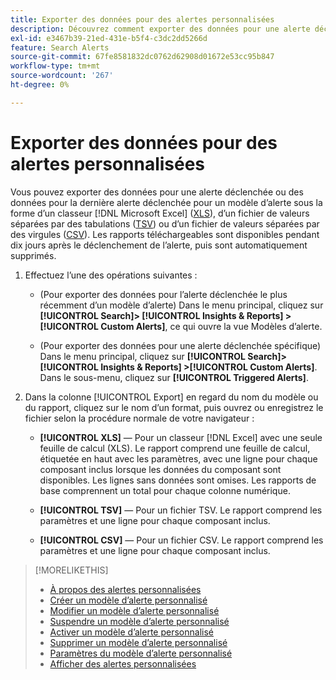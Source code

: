 ```yaml
---
title: Exporter des données pour des alertes personnalisées
description: Découvrez comment exporter des données pour une alerte déclenchée vers un fichier.
exl-id: e3467b39-21ed-431e-b5f4-c3dc2dd5266d
feature: Search Alerts
source-git-commit: 67fe8581832dc0762d62908d01672e53cc95b847
workflow-type: tm+mt
source-wordcount: '267'
ht-degree: 0%

---
```


# Exporter des données pour des alertes personnalisées

Vous pouvez exporter des données pour une alerte déclenchée ou des données pour la dernière alerte déclenchée pour un modèle d’alerte sous la forme d’un classeur [!DNL Microsoft Excel] ([XLS](/help/search-social-commerce/glossary.md#w-x)), d’un fichier de valeurs séparées par des tabulations ([TSV](/help/search-social-commerce/glossary.md#s-t)) ou d’un fichier de valeurs séparées par des virgules ([CSV](/help/search-social-commerce/glossary.md#c-d)). Les rapports téléchargeables sont disponibles pendant dix jours après le déclenchement de l’alerte, puis sont automatiquement supprimés.

1. Effectuez l’une des opérations suivantes :

   * (Pour exporter des données pour l’alerte déclenchée le plus récemment d’un modèle d’alerte) Dans le menu principal, cliquez sur **[!UICONTROL Search]> [!UICONTROL Insights & Reports] >[!UICONTROL Custom Alerts]**, ce qui ouvre la vue Modèles d’alerte.

   * (Pour exporter des données pour une alerte déclenchée spécifique) Dans le menu principal, cliquez sur **[!UICONTROL Search]> [!UICONTROL Insights & Reports] >[!UICONTROL Custom Alerts]**. Dans le sous-menu, cliquez sur **[!UICONTROL Triggered Alerts]**.

1. Dans la colonne [!UICONTROL Export] en regard du nom du modèle ou du rapport, cliquez sur le nom d’un format, puis ouvrez ou enregistrez le fichier selon la procédure normale de votre navigateur :

   * **[!UICONTROL XLS]** — Pour un classeur [!DNL Excel] avec une seule feuille de calcul (XLS). Le rapport comprend une feuille de calcul, étiquetée en haut avec les paramètres, avec une ligne pour chaque composant inclus lorsque les données du composant sont disponibles. Les lignes sans données sont omises. Les rapports de base comprennent un total pour chaque colonne numérique.

   * **[!UICONTROL TSV]** — Pour un fichier TSV. Le rapport comprend les paramètres et une ligne pour chaque composant inclus.

   * **[!UICONTROL CSV]** — Pour un fichier CSV. Le rapport comprend les paramètres et une ligne pour chaque composant inclus.

>[!MORELIKETHIS]
>
>* [À propos des alertes personnalisées](alert-about.md)
>* [Créer un modèle d’alerte personnalisé](alert-template-create.md)
>* [Modifier un modèle d’alerte personnalisé](alert-template-edit.md)
>* [Suspendre un modèle d’alerte personnalisé](alert-template-pause.md)
>* [Activer un modèle d’alerte personnalisé](alert-template-activate.md)
>* [ Supprimer un modèle d’alerte personnalisé](alert-template-delete.md)
>* [ Paramètres du modèle d’alerte personnalisé](alert-template-settings.md)
>* [ Afficher des alertes personnalisées](alert-view.md)
